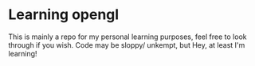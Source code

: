 # Learning opengl
This is mainly a repo for my personal learning purposes, feel free to look through if you wish. Code may be sloppy/
unkempt, but Hey, at least I'm learning!